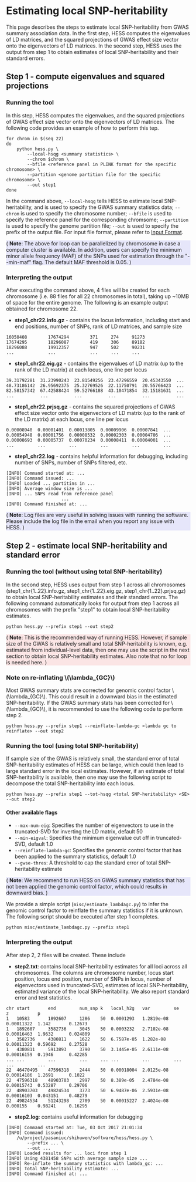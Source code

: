# Estimating local SNP-heritability

This page describes the steps to estimate local SNP-heritability from GWAS
summary association data. In the first step, HESS computes the eigenvalues of
LD matrices, and the squared projections of GWAS effect size vector onto the
eigenvectors of LD matrices. In the second step, HESS uses the output from
step 1 to obtain estimates of local SNP-heritability and their standard errors.

## Step 1 - compute eigenvalues and squared projections

### Running the tool

In this step, HESS computes the eigenvalues, and the squared projections of
GWAS effect size vector onto the eigenvectors of LD matrices. The following
code provides an example of how to perform this tep.

```
for chrom in $(seq 22)
do
    python hess.py \
        --local-hsqg <summary statistics> \
        --chrom $chrom \
        --bfile <reference panel in PLINK format for the specific chromosome> \
        --partition <genome partition file for the specific chromosome> \
        --out step1
done
```

In the command above, `--local-hsqg` tells HESS to estimate local
SNP-heritability, and is used to specify the GWAS summary statistics data;
`--chrom` is used to specify the chromosome number; `--bfile` is used to
specify the reference panel for the corresponding chromsome; `--partition` is
used to specify the genome partition file; `--out` is used to specify the
prefix of the output file. For input file format, please refer to
[Input Format](https://huwenboshi.github.io/hess-0.5/input_format/).

<div style="background-color:rgba(230, 230, 250, 1.0);">
( <b>Note</b>: The above for loop can be parallelized by chromosome in case a
computer cluster is available. In addition, users can specify the minimum
minor allele frequency (MAF) of the SNPs used for estimation through the
"--min-maf" flag. The default MAF threshold is 0.05. )
</div>

### Interpreting the output

After executing the command above, 4 files will be created for each
chromosome (i.e. 88 files for all 22 chromosomes in total), taking up ~10MB
of space for the entire genome. The following is an example output obtained
for chromosome 22.

* **step1_chr22.info.gz** - contains the locus information, including start and end
positions, number of SNPs, rank of LD matrices, and sample size

```
16050408        17674294        371     274     91273
17674295        18296087        419     306     89182
18296088        19912357        947     502     90231
...             ...             ...     ...     ...
```

* **step1_chr22.eig.gz** - contains the eigenvalues of LD matrix (up to the rank
of the LD matrix) at each locus, one line per locus

```
39.31792281  31.23990243  23.81549256  23.47296559  20.45343550  ...
48.73186142  26.95692375  25.32769526  22.11750791  20.55766423  ...
82.58157342  67.42588424  59.52766188  43.10471854  32.15181631  ...
...          ...          ...          ...          ...          ...
```

* **step1_chr22.prjsq.gz** - contains the squared projections of GWAS effect size
vector onto the eigenvectors of LD matrix (up to the rank of the LD matrix) at
each locus, one line per locus

```
0.00008940  0.00001401  0.00013805  0.00009906  0.00007841  ...
0.00054948  0.00001756  0.00008532  0.00002303  0.00004706  ...
0.00008693  0.00005737  0.00070234  0.00008411  0.00004001  ...
...         ...         ...         ...         ...         ...
```

* **step1_chr22.log** - contains helpful information for debugging, including
number of SNPs, number of SNPs filtered, etc.

```
[INFO] Command started at: ...
[INFO] Command issued: ...
[INFO] Loaded ... partitins in ...
[INFO] Average window size is ...
[INFO] ... SNPs read from reference panel
                     ...
[INFO] Command finished at: ...
```

<div style="background-color:rgba(230, 230, 250, 1.0);">
( <b>Note</b>: Log files are very useful in solving issues with running the
software. Please include the log file in the email when you report any issue
with HESS. )
</div>

## Step 2 - estimate local SNP-heritability and standard error

### Running the tool (without using total SNP-heritability)

In the second step, HESS uses output from step 1 across all chromosomes
(step1_chr{1..22}.info.gz, step1_chr{1..22}.eig.gz, step1_chr{1..22}.prjsq.gz)
to obtain local SNP-heritability estimates and their standard errors. The
following command automatically looks for output from step 1 across all
chromosomes with the prefix "step1" to obtain local SNP-heritability estimates.

```
python hess.py --prefix step1 --out step2
```

<div style="background-color:rgba(240, 128, 128, 0.2);">
( <b>Note</b>: This is the recommended way of running HESS. However, if sample
size of the GWAS is relatively small and total SNP-heritability is known, e.g.
estimated from individual-level data, then one may use the script in the
next section to obtain local SNP-heritability estimates. Also note that no
for loop is needed here. )
</div>

### Note on re-inflating \\(\lambda_{GC}\\)

Most GWAS summary stats are corrected for genomic control factor
\\(\lambda_{GC}\\). This could result in a downward bias in the estimated
SNP-heritability. If the GWAS summary stats has been corrected for
\\(\lambda_{GC}\\), it is recommended to use the following code to perform
step 2.

```
python hess.py --prefix step1 --reinflate-lambda-gc <lambda gc to reinflate> --out step2
```

### Running the tool (using total SNP-heritability)

If sample size of the GWAS is relatively small, the standard error of total
SNP-heritability estimates of HESS can be large, which could then lead to
large standard error in the local estimates. However, if an estimate of total
SNP-heritability is available, then one may use the following script to
decompose the total SNP-heritability into each locus.

```
python hess.py --prefix step1 --tot-hsqg <total SNP-heritability> <SE> --out step2
```

#### Other available flags

* `--max-num-eig`: Specifies the number of eigenvectors to use in the
truncated-SVD for inverting the LD matrix, default 50
* `--min-eigval`: Specifies the minimum eigenvalue cut off in
truncated-SVD, default 1.0
* `--reinflate-lambda-gc`: Specifies the genomic control factor that has been
applied to the summary statistics, default 1.0
* `--gwse-thres`: A threshold to cap the standard error of total
SNP-heritability estimate

<div style="background-color:rgba(230, 230, 250, 1.0);">
( <b>Note</b>: We recommend to run HESS on GWAS summary statistics that has
not been applied the genomic control factor, which could results in downward
bias. )
</div>

We provide a simple script (`misc/estimate_lambdagc.py`) to infer the genomic
control factor to reinflate the summary statistics if it is unknown. The
following script should be executed after step 1 completes.
```
python misc/estimate_lambdagc.py --prefix step1
```

### Interpreting the output

After step 2, 2 files will be created. These include

* **step2.txt**: contains local SNP-heritability estimates for all loci across all
chromosomes. The columns are chromosome number, locus start position, locus
end position, number of SNPs in locus, number of eigenvectors used
in truncated-SVD, estimates of local SNP-heritability, estimated variance
of the local SNP-heritability. We also report standard error and test
statistics.

```
chr start       end         num_snp k   local_h2g   var         se          z           p
1   10583       1892607     1286    50  0.0001293   1.2819e-08  0.00011322  1.142       0.12673
1   1892607     3582736     3045    50  0.0003232   2.7102e-08  0.00016463  1.9632      0.024809
1   3582736     4380811     1622    50  6.7587e-05  1.282e-08   0.00011323  0.59692     0.27528
1   4380811     5913893     3790    50  3.1445e-05  2.6111e-08  0.00016159  0.1946      0.42285
... ...         ...         ...     ... ...         ...         ...         ...         ...
22  46470495    47596318    2444    50  0.00018004  2.0125e-08  0.00014186  1.2691      0.1022
22  47596318    48903703    2997    50  8.389e-05   2.4784e-08  0.00015743  0.53287     0.29706
22  48903703    49824534    3773    50  6.9487e-06  2.5931e-08  0.00016103  0.043151    0.48279
22  49824534    51243298    2789    50  0.00015227  2.4024e-08  0.000155    0.98241     0.16295
```

* **step2.log**: contains useful information for debugging

```
[INFO] Command started at: Tue, 03 Oct 2017 21:01:34
[INFO] Command issued:
    /u/project/pasaniuc/shihuwen/software/hess/hess.py \
        --prefix ... \
        --out ...
[INFO] Loaded results for ... loci from step 1
[INFO] Using 4381458 SNPs with average sample size ...
[INFO] Re-inflate the summary statistics with lambda_gc: ...
[INFO] Total SNP-heritability estimate: ...
[INFO] Command finished at: ...
```
